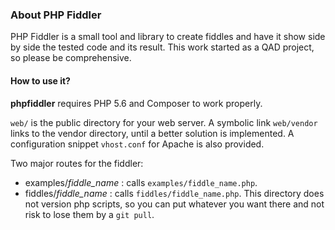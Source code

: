 ### About PHP Fiddler
PHP Fiddler is a small tool and library to create fiddles and have it show side by side the tested code and its result.
This work started as a QAD project, so please be comprehensive.

#### How to use it?
**phpfiddler** requires PHP 5.6 and Composer to work properly.

`web/` is the public directory for your web server.
A symbolic link `web/vendor` links to the vendor directory, until a better solution is implemented. 
A configuration snippet `vhost.conf` for Apache is also provided.

Two major routes for the fiddler:

- examples/*fiddle_name* : calls `examples/fiddle_name.php`.
- fiddles/*fiddle_name* : calls `fiddles/fiddle_name.php`. This directory does not version php scripts, so you can put whatever you want there and not risk to lose them by a `git pull`.

